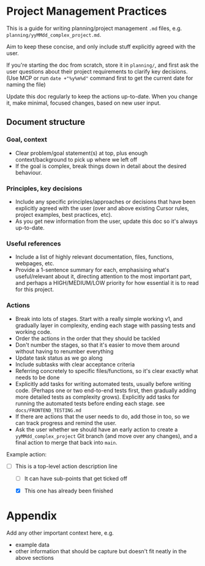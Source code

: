 # Project Management Practices

This is a guide for writing planning/project management `.md` files, e.g. `planning/yyMMdd_complex_project.md`.

Aim to keep these concise, and only include stuff explicitly agreed with the user.

If you're starting the doc from scratch, store it in `planning/`, and first ask the user questions about their project requirements to clarify key decisions. (Use MCP or run `date +"%y%m%d"` command first to get the current date for naming the file)

Update this doc regularly to keep the actions up-to-date. When you change it, make minimal, focused changes, based on new user input.


## Document structure

### Goal, context

- Clear problem/goal statement(s) at top, plus enough context/background to pick up where we left off
- If the goal is complex, break things down in detail about the desired behaviour.

### Principles, key decisions

- Include any specific principles/approaches or decisions that have been explicitly agreed with the user (over and above existing Cursor rules, project examples, best practices, etc).
- As you get new information from the user, update this doc so it's always up-to-date.


### Useful references

- Include a list of highly relevant documentation, files, functions, webpages, etc.
- Provide a 1-sentence summary for each, emphasising what's useful/relevant about it, directing attention to the most important part, and perhaps a HIGH/MEDIUM/LOW priority for how essential it is to read for this project.


### Actions

- Break into lots of stages. Start with a really simple working v1, and gradually layer in complexity, ending each stage with passing tests and working code.
- Order the actions in the order that they should be tackled
- Don't number the stages, so that it's easier to move them around without having to renumber everything
- Update task status as we go along
- Include subtasks with clear acceptance criteria
- Referring concretely to specific files/functions, so it's clear exactly what needs to be done
- Explicitly add tasks for writing automated tests, usually before writing code. (Perhaps one or two end-to-end tests first, then gradually adding more detailed tests as complexity grows). Explicitly add tasks for running the automated tests before ending each stage. see `docs/FRONTEND_TESTING.md`
- If there are actions that the user needs to do, add those in too, so we can track progress and remind the user.
- Ask the user whether we should have an early action to create a `yyMMdd_complex_project` Git branch (and move over any changes), and a final action to merge that back into `main`.


Example action:

- [ ] This is a top-level action description line
  - [ ] It can have sub-points that get ticked off
  - [x] This one has already been finished


# Appendix

Add any other important context here, e.g.
- example data
- other information that should be capture but doesn't fit neatly in the above sections
